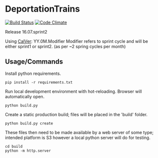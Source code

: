 # DeportationTrains
[![Build Status](https://travis-ci.org/iJebus/DeportationTrains.svg?branch=flask)](https://travis-ci.org/iJebus/DeportationTrains)
[![Code Climate](https://codeclimate.com/github/iJebus/DeportationTrains/badges/gpa.svg)](https://codeclimate.com/github/iJebus/DeportationTrains)

Release 16.07.sprint2

Using [CalVer](http://calver.org/): YY.0M.Modifier
Modifier refers to sprint cycle and will be either sprint1 or sprint2. (as per ~2 spring cycles per month)

## Usage/Commands
Install python requirements.

`pip install -r requirements.txt`

Run local development environment with hot-reloading. Browser will automatically open.

`python build.py`

Create a static production build; files will be placed in the 'build' folder.

`python build.py create`

These files then need to be made available by a web server of some type; intended platform is S3 however a local python server will do for testing.

```
cd build
python -m http.server
```
